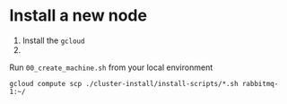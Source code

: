 # Install a new node
1. Install the `gcloud` 
2.
Run `00_create_machine.sh` from your local environment

`gcloud compute scp ./cluster-install/install-scripts/*.sh rabbitmq-1:~/`